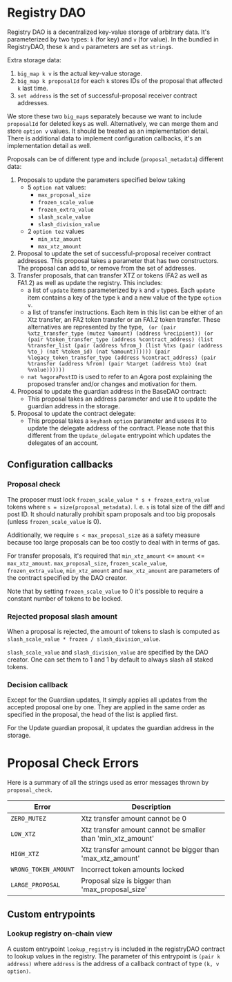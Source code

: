 <!--
SPDX-FileCopyrightText: 2021 Tezos Commons
SPDX-License-Identifier: LicenseRef-MIT-TC
-->

# Registry DAO

Registry DAO is a decentralized key-value storage of arbitrary data.
It's parameterized by two types: `k` (for key) and `v` (for value).
In the bundled in RegistryDAO, these `k` and `v` parameters are set as `string`s.

Extra storage data:
1. `big_map k v` is the actual key-value storage.
2. `big_map k proposalId` for each `k` stores IDs of the proposal that affected `k` last time.
3. `set address` is the set of successful-proposal receiver contract addresses.

We store these two `big_map`s separately because we want to include `proposalId` for deleted keys as well.
Alternatively, we can merge them and store `option v` values.
It should be treated as an implementation detail.
There is additional data to implement configuration callbacks, it's an implementation detail as well.

Proposals can be of different type and include (`proposal_metadata`) different data:

1. Proposals to update the parameters specified below taking
   - 5 `option nat` values:
      - `max_proposal_size`
      - `frozen_scale_value`
      - `frozen_extra_value`
      - `slash_scale_value`
      - `slash_division_value`
   - 2 `option tez` values
      - `min_xtz_amount`
      - `max_xtz_amount`
2. Proposal to update the set of successful-proposal receiver contract addresses.
This proposal takes a parameter that has two constructors. The proposal can add to,
or remove from the set of addresses.
3. Transfer proposals, that can transfer XTZ or tokens (FA2 as well as FA1.2) as well as update the
registry. This includes:
   - a list of `update` items parameterized by `k` and `v` types. Each `update` item contains a key of the type `k` and a new value of the type `option v`.
   - a list of transfer instructions. Each item in this list can be either of an Xtz transfer, an FA2 token transfer or an FA1.2 token transfer. These alternatives are represented by the type,
      ` (or (pair %xtz_transfer_type (mutez %amount) (address %recipient))
                                   (or (pair %token_transfer_type
                                          (address %contract_address)
                                          (list %transfer_list
                                             (pair (address %from_) (list %txs (pair (address %to_) (nat %token_id) (nat %amount))))))
                                       (pair %legacy_token_transfer_type
                                          (address %contract_address)
                                          (pair %transfer (address %from) (pair %target (address %to) (nat %value))))))`
   - `nat %agoraPostID` is used to refer to an Agora post explaining the proposed transfer and/or changes and motivation for them.
4. Proposal to update the guardian address in the BaseDAO contract:
   - This proposal takes an address parameter and use it to update the guardian address in the storage.
5. Proposal to update the contract delegate:
   - This proposal takes a `keyhash` `option` parameter and usees it to update the delegate address of the contract. Please note that this different from the `Update_delegate` entrypoint which updates the delegates of an account.

## Configuration callbacks

### Proposal check

The proposer must lock `frozen_scale_value * s + frozen_extra_value` tokens where `s = size(proposal_metadata)`.
I. e. `s` is total size of the diff and post ID.
It should naturally prohibit spam proposals and too big proposals (unless `frozen_scale_value` is 0).

Additionally, we require `s < max_proposal_size` as a safety measure because too large proposals can be too costly to deal with in terms of gas.

For transfer proposals, it's required that `min_xtz_amount` <= `amount` <= `max_xtz_amount`.
`max_proposal_size`, `frozen_scale_value`, `frozen_extra_value`, `min_xtz_amount` and `max_xtz_amount`
are parameters of the contract specified by the DAO creator.

Note that by setting `frozen_scale_value` to 0 it's possible to require a constant number of tokens to be locked.

### Rejected proposal slash amount

When a proposal is rejected, the amount of tokens to slash is computed as
`slash_scale_value * frozen / slash_division_value`.

`slash_scale_value` and `slash_division_value` are specified by the DAO creator.
One can set them to 1 and 1 by default to always slash all staked tokens.

### Decision callback

Except for the Guardian updates, It simply applies all updates from the accepted
proposal one by one.  They are applied in the same order as specified in the
proposal, the head of the list is applied first.

For the Update guardian proposal, it updates the guardian address in the storage.

# Proposal Check Errors

Here is a summary of all the strings used as error messages thrown by `proposal_check`.

| Error                                | Description                                                                                                 |
|--------------------------------------|-------------------------------------------------------------------------------------------------------------|
| `ZERO_MUTEZ`                         | Xtz transfer amount cannot be 0                                                                             |
| `LOW_XTZ`               | Xtz transfer amount cannot be smaller than 'min_xtz_amount'                                                 |
| `HIGH_XTZ`               | Xtz transfer amount cannot be bigger than 'max_xtz_amount'                                                  |
| `WRONG_TOKEN_AMOUNT`             | Incorrect token amounts locked                                                                              |
| `LARGE_PROPOSAL`                 | Proposal size is bigger than 'max_proposal_size'                                                            |

## Custom entrypoints

### Lookup registry on-chain view

A custom entrypoint `lookup_registry` is included in the registryDAO contract
to lookup values in the registry. The parameter of this entrypoint is `(pair k address)`
where `address` is the address of a callback contract of type `(k, v option)`.
